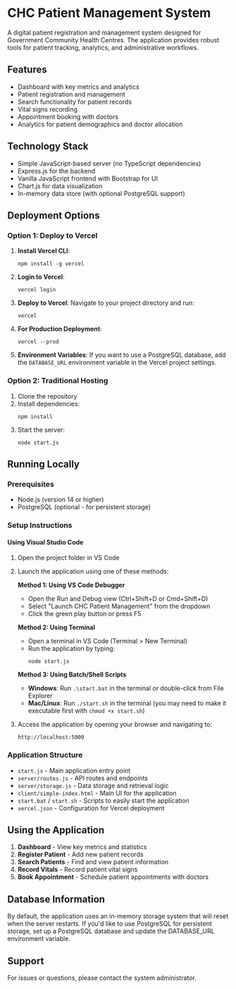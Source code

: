 # CHC Patient Management System

A digital patient registration and management system designed for Government Community Health Centres. The application provides robust tools for patient tracking, analytics, and administrative workflows.

## Features

- Dashboard with key metrics and analytics
- Patient registration and management
- Search functionality for patient records
- Vital signs recording
- Appointment booking with doctors
- Analytics for patient demographics and doctor allocation

## Technology Stack

- Simple JavaScript-based server (no TypeScript dependencies)
- Express.js for the backend
- Vanilla JavaScript frontend with Bootstrap for UI
- Chart.js for data visualization
- In-memory data store (with optional PostgreSQL support)

## Deployment Options

### Option 1: Deploy to Vercel

1. **Install Vercel CLI**:
   ```
   npm install -g vercel
   ```

2. **Login to Vercel**:
   ```
   vercel login
   ```

3. **Deploy to Vercel**:
   Navigate to your project directory and run:
   ```
   vercel
   ```

4. **For Production Deployment**:
   ```
   vercel --prod
   ```

5. **Environment Variables**:
   If you want to use a PostgreSQL database, add the `DATABASE_URL` environment variable in the Vercel project settings.

### Option 2: Traditional Hosting

1. Clone the repository
2. Install dependencies:
   ```
   npm install
   ```
3. Start the server:
   ```
   node start.js
   ```

## Running Locally

### Prerequisites

- Node.js (version 14 or higher)
- PostgreSQL (optional - for persistent storage)

### Setup Instructions

#### Using Visual Studio Code

1. Open the project folder in VS Code
2. Launch the application using one of these methods:

   **Method 1: Using VS Code Debugger**
   - Open the Run and Debug view (Ctrl+Shift+D or Cmd+Shift+D)
   - Select "Launch CHC Patient Management" from the dropdown
   - Click the green play button or press F5

   **Method 2: Using Terminal**
   - Open a terminal in VS Code (Terminal > New Terminal)
   - Run the application by typing:
     ```
     node start.js
     ```

   **Method 3: Using Batch/Shell Scripts**
   - **Windows**: Run `.\start.bat` in the terminal or double-click from File Explorer
   - **Mac/Linux**: Run `./start.sh` in the terminal (you may need to make it executable first with `chmod +x start.sh`)

3. Access the application by opening your browser and navigating to:
   ```
   http://localhost:5000
   ```

### Application Structure

- `start.js` - Main application entry point
- `server/routes.js` - API routes and endpoints
- `server/storage.js` - Data storage and retrieval logic
- `client/simple-index.html` - Main UI for the application
- `start.bat` / `start.sh` - Scripts to easily start the application
- `vercel.json` - Configuration for Vercel deployment

## Using the Application

1. **Dashboard** - View key metrics and statistics
2. **Register Patient** - Add new patient records
3. **Search Patients** - Find and view patient information
4. **Record Vitals** - Record patient vital signs
5. **Book Appointment** - Schedule patient appointments with doctors

## Database Information

By default, the application uses an in-memory storage system that will reset when the server restarts. If you'd like to use PostgreSQL for persistent storage, set up a PostgreSQL database and update the DATABASE_URL environment variable.

## Support

For issues or questions, please contact the system administrator.